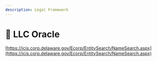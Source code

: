 ```yaml
---
description: Legal Framework
---
```


# 🔮 LLC Oracle

[https://icis.corp.delaware.gov/Ecorp/EntitySearch/NameSearch.aspx](https://icis.corp.delaware.gov/Ecorp/EntitySearch/NameSearch.aspx)
